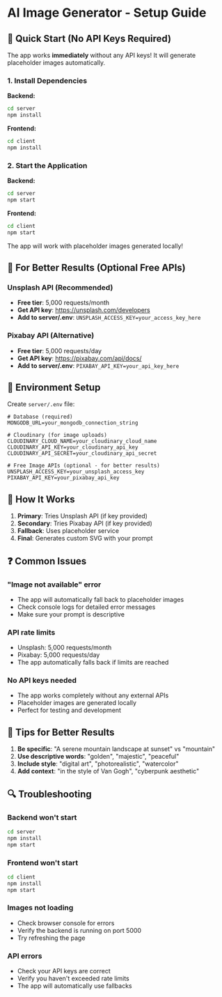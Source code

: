 # AI Image Generator - Setup Guide

## 🚀 Quick Start (No API Keys Required)

The app works **immediately** without any API keys! It will generate placeholder images automatically.

### 1. Install Dependencies

**Backend:**
```bash
cd server
npm install
```

**Frontend:**
```bash
cd client
npm install
```

### 2. Start the Application

**Backend:**
```bash
cd server
npm start
```

**Frontend:**
```bash
cd client
npm start
```

The app will work with placeholder images generated locally!

## 🎯 For Better Results (Optional Free APIs)

### Unsplash API (Recommended)
- **Free tier**: 5,000 requests/month
- **Get API key**: https://unsplash.com/developers
- **Add to server/.env**: `UNSPLASH_ACCESS_KEY=your_access_key_here`

### Pixabay API (Alternative)
- **Free tier**: 5,000 requests/day
- **Get API key**: https://pixabay.com/api/docs/
- **Add to server/.env**: `PIXABAY_API_KEY=your_api_key_here`

## 🔧 Environment Setup

Create `server/.env` file:

```env
# Database (required)
MONGODB_URL=your_mongodb_connection_string

# Cloudinary (for image uploads)
CLOUDINARY_CLOUD_NAME=your_cloudinary_cloud_name
CLOUDINARY_API_KEY=your_cloudinary_api_key
CLOUDINARY_API_SECRET=your_cloudinary_api_secret

# Free Image APIs (optional - for better results)
UNSPLASH_ACCESS_KEY=your_unsplash_access_key
PIXABAY_API_KEY=your_pixabay_api_key
```

## 🎨 How It Works

1. **Primary**: Tries Unsplash API (if key provided)
2. **Secondary**: Tries Pixabay API (if key provided)
3. **Fallback**: Uses placeholder service
4. **Final**: Generates custom SVG with your prompt

## ❓ Common Issues

### "Image not available" error
- The app will automatically fall back to placeholder images
- Check console logs for detailed error messages
- Make sure your prompt is descriptive

### API rate limits
- Unsplash: 5,000 requests/month
- Pixabay: 5,000 requests/day
- The app automatically falls back if limits are reached

### No API keys needed
- The app works completely without any external APIs
- Placeholder images are generated locally
- Perfect for testing and development

## 🎯 Tips for Better Results

1. **Be specific**: "A serene mountain landscape at sunset" vs "mountain"
2. **Use descriptive words**: "golden", "majestic", "peaceful"
3. **Include style**: "digital art", "photorealistic", "watercolor"
4. **Add context**: "in the style of Van Gogh", "cyberpunk aesthetic"

## 🔍 Troubleshooting

### Backend won't start
```bash
cd server
npm install
npm start
```

### Frontend won't start
```bash
cd client
npm install
npm start
```

### Images not loading
- Check browser console for errors
- Verify the backend is running on port 5000
- Try refreshing the page

### API errors
- Check your API keys are correct
- Verify you haven't exceeded rate limits
- The app will automatically use fallbacks 